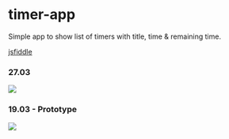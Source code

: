 # timer-app
Simple app to show list of timers with title, time & remaining time.

[jsfiddle](https://jsfiddle.net/pwfnj6cc/)
### 27.03
![](https://s9.postimg.org/7se3nsiv3/27_03_2018.png)
### 19.03 - Prototype
![](https://s10.postimg.org/mgfxjp9pl/19_03_2018.png)
